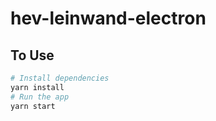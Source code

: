 # hev-leinwand-electron

## To Use

```bash
# Install dependencies
yarn install
# Run the app
yarn start
```
